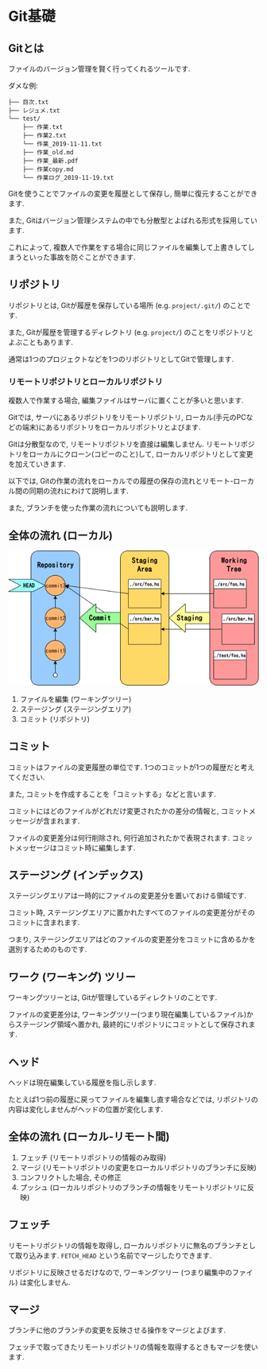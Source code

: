# Git基礎


## Gitとは

ファイルのバージョン管理を賢く行ってくれるツールです.

ダメな例:

```
├── 目次.txt
├── レジュメ.txt
└── test/
    ├── 作業.txt
    ├── 作業2.txt
    └── 作業_2019-11-11.txt
    ├── 作業_old.md
    ├── 作業_最新.pdf
    ├── 作業copy.md
    └── 作業ログ_2019-11-19.txt
```

Gitを使うことでファイルの変更を履歴として保存し, 簡単に復元することができます.

また, Gitはバージョン管理システムの中でも分散型とよばれる形式を採用しています.

これによって, 複数人で作業をする場合に同じファイルを編集して上書きしてしまうといった事故を防ぐことができます.


## リポジトリ

リポジトリとは, Gitが履歴を保存している場所 (e.g. `project/.git/`) のことです.

また, Gitが履歴を管理するディレクトリ (e.g. `project/`) のことをリポジトリとよぶこともあります.

通常は1つのプロジェクトなどを1つのリポジトリとしてGitで管理します.

### リモートリポジトリとローカルリポジトリ

複数人で作業する場合, 編集ファイルはサーバに置くことが多いと思います.

Gitでは, サーバにあるリポジトリをリモートリポジトリ, ローカル(手元のPCなどの端末)にあるリポジトリをローカルリポジトリとよびます.

Gitは分散型なので, リモートリポジトリを直接は編集しません.
リモートリポジトリをローカルにクローン(コピーのこと)して, ローカルリポジトリとして変更を加えていきます.

以下では, Gitの作業の流れをローカルでの履歴の保存の流れとリモート-ローカル間の同期の流れにわけて説明します.

また, ブランチを使った作業の流れについても説明します.


## 全体の流れ (ローカル)

![全体の流れ (ローカル)](./resources/git-over-view-local.png)

1. ファイルを編集 (ワーキングツリー)
2. ステージング (ステージングエリア)
3. コミット (リポジトリ)


## コミット

コミットはファイルの変更履歴の単位です.
1つのコミットが1つの履歴だと考えてください.

また, コミットを作成することを「コミットする」などと言います.

コミットにはどのファイルがどれだけ変更されたかの差分の情報と, コミットメッセージが含まれます.

ファイルの変更差分は何行削除され, 何行追加されたかで表現されます.
コミットメッセージはコミット時に編集します.

## ステージング (インデックス)

ステージングエリアは一時的にファイルの変更差分を置いておける領域です.

コミット時, ステージングエリアに置かれたすべてのファイルの変更差分がそのコミットに含まれます.

つまり, ステージングエリアはどのファイルの変更差分をコミットに含めるかを選別するためのものです.


## ワーク (ワーキング) ツリー

ワーキングツリーとは, Gitが管理しているディレクトリのことです.

ファイルの変更差分は, ワーキングツリー(つまり現在編集しているファイル)からステージング領域へ置かれ, 最終的にリポジトリにコミットとして保存されます.

## ヘッド

ヘッドは現在編集している履歴を指し示します.

たとえば1つ前の履歴に戻ってファイルを編集し直す場合などでは, リポジトリの内容は変化しませんがヘッドの位置が変化します.


## 全体の流れ (ローカル-リモート間)

1. フェッチ (リモートリポジトリの情報のみ取得)
2. マージ (リモートリポジトリの変更をローカルリポジトリのブランチに反映)
3. コンフリクトした場合, その修正
4. プッシュ (ローカルリポジトリのブランチの情報をリモートリポジトリに反映)


## フェッチ

リモートリポジトリの情報を取得し, ローカルリポジトリに無名のブランチとして取り込みます.
`FETCH_HEAD` という名前でマージしたりできます.

リポジトリに反映させるだけなので, ワーキングツリー (つまり編集中のファイル) は変化しません.


## マージ

ブランチに他のブランチの変更を反映させる操作をマージとよびます.

フェッチで取ってきたリモートリポジトリの情報を取得するときもマージを使います.
